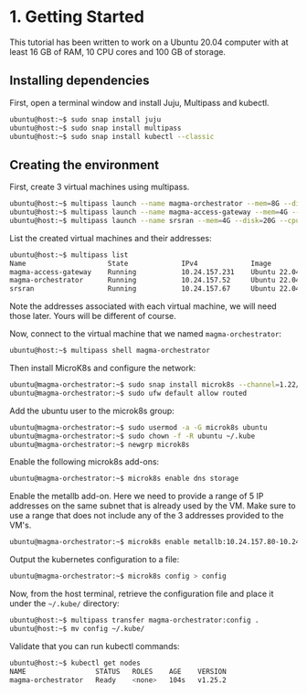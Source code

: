 # 1. Getting Started

This tutorial has been written to work on a Ubuntu 20.04 computer with at least 16 GB of RAM, 10 
CPU cores and 100 GB of storage.

## Installing dependencies

First, open a terminal window and install Juju, Multipass and kubectl.

```bash
ubuntu@host:~$ sudo snap install juju
ubuntu@host:~$ sudo snap install multipass
ubuntu@host:~$ sudo snap install kubectl --classic
```

## Creating the environment

First, create 3 virtual machines using multipass.

```bash
ubuntu@host:~$ multipass launch --name magma-orchestrator --mem=8G --disk=40G --cpus=6 20.04
ubuntu@host:~$ multipass launch --name magma-access-gateway --mem=4G --disk=40G --cpus=2 --network=mpbr0 20.04
ubuntu@host:~$ multipass launch --name srsran --mem=4G --disk=20G --cpus=2 20.04
```

List the created virtual machines and their addresses:

```bash
ubuntu@host:~$ multipass list
Name                    State             IPv4             Image
magma-access-gateway    Running           10.24.157.231    Ubuntu 22.04 LTS
magma-orchestrator      Running           10.24.157.52     Ubuntu 22.04 LTS
srsran                  Running           10.24.157.67     Ubuntu 22.04 LTS
```

Note the addresses associated with each virtual machine, we will need those later. Yours will be 
different of course.

Now, connect to the virtual machine that we named `magma-orchestrator`:

```bash
ubuntu@host:~$ multipass shell magma-orchestrator
```

Then install MicroK8s and configure the network:

```bash
ubuntu@magma-orchestrator:~$ sudo snap install microk8s --channel=1.22/stable --classic
ubuntu@magma-orchestrator:~$ sudo ufw default allow routed
```

Add the ubuntu user to the microk8s group:

```bash
ubuntu@magma-orchestrator:~$ sudo usermod -a -G microk8s ubuntu
ubuntu@magma-orchestrator:~$ sudo chown -f -R ubuntu ~/.kube
ubuntu@magma-orchestrator:~$ newgrp microk8s
```

Enable the following microk8s add-ons:

```bash
ubuntu@magma-orchestrator:~$ microk8s enable dns storage
```

Enable the metallb add-on. Here we need to provide a range of 5 IP addresses on the same subnet
that is already used by the VM. Make sure to use a range that does not include any of the 3 addresses
provided to the VM's.

```bash
ubuntu@magma-orchestrator:~$ microk8s enable metallb:10.24.157.80-10.24.157.85
```

Output the kubernetes configuration to a file:

```bash
ubuntu@magma-orchestrator:~$ microk8s config > config
```

Now, from the host terminal, retrieve the configuration file and place it under the `~/.kube/` 
directory:

```bash
ubuntu@host:~$ multipass transfer magma-orchestrator:config .
ubuntu@host:~$ mv config ~/.kube/
```

Validate that you can run kubectl commands:

```bash
ubuntu@host:~$ kubectl get nodes
NAME                 STATUS   ROLES    AGE    VERSION
magma-orchestrator   Ready    <none>   104s   v1.25.2
```
